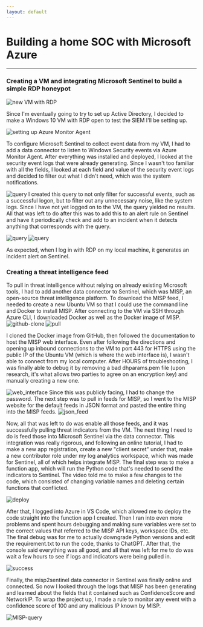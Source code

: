 ```yaml
---
layout: default
---
```


# Building a home SOC with Microsoft Azure

* * * 

### Creating a VM and integrating Microsoft Sentinel to build a simple RDP honeypot 
![new VM with RDP](../images/new-vm-with-rdp)

Since I'm eventually going to try to set up Active Directory, I decided to make a Windows 10 VM with RDP open to test the SIEM I'll be setting up.

![setting up Azure Monitor Agent](../images/add-collection-rule)

To configure Microsoft Sentinel to collect event data from my VM, I had to add a data connector to listen to Windows Security events via Azure Monitor Agent. After everything was installed and deployed, I looked at the security event logs that were already generating. Since I wasn't too familiar with all the fields, I looked at each field and value of the security event logs and decided to filter out what I didn't need, which was the system notifications. 

![query](../images/log-query)
I created this query to not only filter for successful events, such as a successful logon, but to filter out any unnecessary noise, like the system logs. Since I have not yet logged on to the VM, the query yielded no results. All that was left to do after this was to add this to an alert rule on Sentinel and have it periodically check and add to an incident when it detects anything that corresponds with the query. 

![query](../images/rdp-logon) ![query](../images/sentinel-alert)

As expected, when I log in with RDP on my local machine, it generates an incident alert on Sentinel. 

### Creating a threat intelligence feed 
To pull in threat intelligence without relying on already existing Microsoft tools, I had to add another data connector to Sentinel, which was MISP, an open-source threat intelligence platform. To download the MISP feed, I needed to create a new Ubuntu VM so that I could use the command line and Docker to install MISP. After connecting to the VM via SSH through Azure CLI, I downloaded Docker as well as the Docker image of MISP. 
![github-clone](../images/github-clone.png) ![pull](../images/MISP-docker-pull.png)

I cloned the Docker image from GitHub, then followed the documentation to host the MISP web interface. Even after following the directions and opening up inbound connections to the VM to port 443 for HTTPS using the public IP of the Ubuntu VM (which is where the web interface is), I wasn't able to connect from my local computer. After HOURS of troubleshooting, I was finally able to debug it by removing a bad dhparams.pem file (upon research, it's what allows two parties to agree on an encryption key) and manually creating a new one. 

![web_interface](../images/MISP-web.png)
Since this was publicly facing, I had to change the password. The next step was to pull in feeds for MISP, so I went to the MISP website for the default feeds in JSON format and pasted the entire thing into the MISP feeds. 
![json_feed](../images/json.png)

Now, all that was left to do was enable all those feeds, and it was successfully pulling threat indicators from the VM. The next thing I need to do is feed those into Microsoft Sentinel via the data connector. This integration was really rigorous, and following an online tutorial, I had to make a new app registration, create a new "client secret" under that, make a new contributor role under my log analytics workspace, which was made for Sentinel, all of which helps integrate MISP. The final step was to make a function app, which will run the Python code that's needed to send the indicators to Sentinel. The video told me to make a few changes to the code, which consisted of changing variable names and deleting certain functions that conflicted. 

![deploy](../images/deploying-app.png)

After that, I logged into Azure in VS Code, which allowed me to deploy the code straight into the function app I created. Then I ran into even more problems and spent hours debugging and making sure variables were set to the correct values that referred to the MISP API keys, workspace IDs, etc. The final debug was for me to actually downgrade Python versions and edit the requirement.txt to run the code, thanks to ChatGPT. After that, the console said everything was all good, and all that was left for me to do was wait a few hours to see if logs and indicators were being pulled in. 


![success](../images/console-success.png)

Finally, the misp2sentinel data connector in Sentinel was finally online and connected. So now I looked through the logs that MISP has been generating and learned about the fields that it contained such as ConfidenceScore and NetworkIP. To wrap the project up, I made a rule to monitor any event with a confidence score of 100 and any malicious IP known by MISP. 

![MISP-query](../images/misp-query.png)
